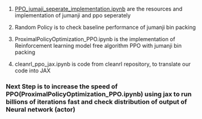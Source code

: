 1. [PPO_jumaji_seperate_implementation.ipynb](deep-reinforcement-learning-jumanji/tree/master/PPO_jumaji_seperate_implementation.ipynb) are the resources and implementation of jumanji and ppo seperately 

2. Random Policy is to check baseline performance of jumanji bin packing 

3. ProximalPolicyOptimization_PPO.ipynb is the implementation of Reinforcement learning model free algorithm PPO with jumanji bin packing

4. cleanrl_ppo_jax.ipynb is code from cleanrl repository, to translate our code into JAX

### Next Step is to increase the speed of PPO(ProximalPolicyOptimization_PPO.ipynb) using jax to run billions of iterations fast and check distribution of output of Neural network (actor)

